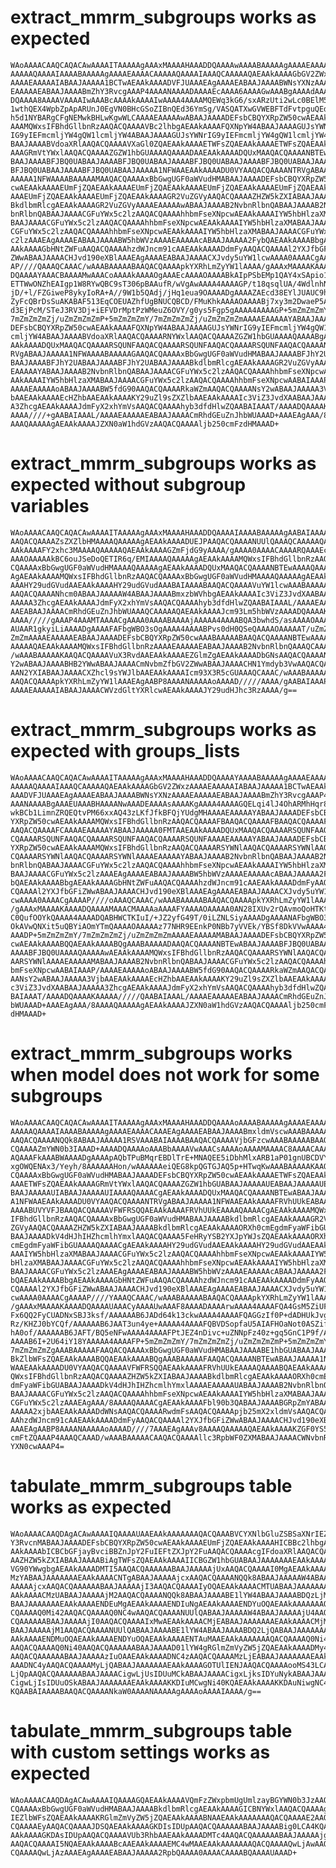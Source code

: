 # extract_mmrm_subgroups works as expected

    WAoAAAACAAQCAQACAwAAAAITAAAAAgAAAxMAAAAHAAADDQAAAAwAAAABAAAAAgAAAAEAAAAC
    AAAAAQAAAAIAAAABAAAAAgAAAAEAAAACAAAAAQAAAAIAAAQCAAAAAQAEAAkAAAAGbGV2ZWxz
    AAAAEAAAAAIABAAJAAAAA1BCTwAEAAkAAAADVFJUAAAEAgAAAAEABAAJAAAABWNsYXNzAAAA
    EAAAAAEABAAJAAAABmZhY3RvcgAAAP4AAAANAAAADAAAAEcAAAA6AAAAGwAAABgAAAAdAAAA
    DQAAAA8AAAAVAAAAIwAAABcAAAAkAAAAIwAAAA4AAAAMQEWq3kG6/sxARzUti2wLc0BElM5E
    1wthQEX4WpbZpApARUnJ0EgVN0BHcGSoZIBnQEd36YmSg/VASQATXwGVWEBFTdFvtpguQEdl
    h5d1NYBARgCFgNEMwkBHLwKgwWLCAAAAEAAAAAwABAAJAAAADEFsbCBQYXRpZW50cwAEAAkA
    AAAMQWxsIFBhdGllbnRzAAQACQAAAAVBc2lhbgAEAAkAAAAFQXNpYW4ABAAJAAAAGUJsYWNr
    IG9yIEFmcmljYW4gQW1lcmljYW4ABAAJAAAAGUJsYWNrIG9yIEFmcmljYW4gQW1lcmljYW4A
    BAAJAAAABVdoaXRlAAQACQAAAAVXaGl0ZQAEAAkAAAAETWFsZQAEAAkAAAAETWFsZQAEAAkA
    AAAGRmVtYWxlAAQACQAAAAZGZW1hbGUAAAAQAAAADAAEAAkAAAADQUxMAAQACQAAAANBTEwA
    BAAJAAAABFJBQ0UABAAJAAAABFJBQ0UABAAJAAAABFJBQ0UABAAJAAAABFJBQ0UABAAJAAAA
    BFJBQ0UABAAJAAAABFJBQ0UABAAJAAAAA1NFWAAEAAkAAAADU0VYAAQACQAAAANTRVgABAAJ
    AAAAA1NFWAAAABAAAAAMAAQACQAAAAxBbGwgUGF0aWVudHMABAAJAAAADEFsbCBQYXRpZW50
    cwAEAAkAAAAEUmFjZQAEAAkAAAAEUmFjZQAEAAkAAAAEUmFjZQAEAAkAAAAEUmFjZQAEAAkA
    AAAEUmFjZQAEAAkAAAAEUmFjZQAEAAkAAAAGR2VuZGVyAAQACQAAAAZHZW5kZXIABAAJAAAA
    BkdlbmRlcgAEAAkAAAAGR2VuZGVyAAAAEAAAAAwABAAJAAAAB2NvbnRlbnQABAAJAAAAB2Nv
    bnRlbnQABAAJAAAACGFuYWx5c2lzAAQACQAAAAhhbmFseXNpcwAEAAkAAAAIYW5hbHlzaXMA
    BAAJAAAACGFuYWx5c2lzAAQACQAAAAhhbmFseXNpcwAEAAkAAAAIYW5hbHlzaXMABAAJAAAA
    CGFuYWx5c2lzAAQACQAAAAhhbmFseXNpcwAEAAkAAAAIYW5hbHlzaXMABAAJAAAACGFuYWx5
    c2lzAAAEAgAAAAEABAAJAAAABW5hbWVzAAAAEAAAAAcABAAJAAAAA2FybQAEAAkAAAABbgAE
    AAkAAAAGbHNtZWFuAAQACQAAAAhzdWJncm91cAAEAAkAAAADdmFyAAQACQAAAAl2YXJfbGFi
    ZWwABAAJAAAACHJvd190eXBlAAAEAgAAAAEABAAJAAAACXJvdy5uYW1lcwAAAA0AAAACgAAA
    AP////QAAAQCAAAC/wAAABAAAAABAAQACQAAAApkYXRhLmZyYW1lAAAA/gAAAxMAAAAKAAAA
    DQAAAAYAAACBAAAAMwAAACoAAAAkAAAAOgAAAEcAAAAOAAAABkAIpPSbEMp1QAY4xSApio1A
    ETTWwONZhEAIgp1W8RYwQBC9sT306pBAAufR/wVgAwAAAA4AAAAGP/t18qsqlUA/4WdlnhNJ
    jD/+l/FZGiweP8ykyIoRA+A//9W1b5QAdj/jHq1eua9OAAAADgAAAAZAEcd38EYlJUAUC9hs
    ZyFcQBrDsSuAKABAF513EqCOEUAZhfUgBNUCQBCD/FMuKhkAAAAOAAAABj7xy3m2DwaeP5As
    d3EjPcM/STeJ3RV3Dj+iEFVDrMptPzWMeuZ6OVY/g0ys5Fgp5gAAAA4AAAAGP+5mZmZmZmY/
    7mZmZmZmZj/uZmZmZmZmP+5mZmZmZmY/7mZmZmZmZj/uZmZmZmZmAAAAEAAAAAYABAAJAAAA
    DEFsbCBQYXRpZW50cwAEAAkAAAAFQXNpYW4ABAAJAAAAGUJsYWNrIG9yIEFmcmljYW4gQW1l
    cmljYW4ABAAJAAAABVdoaXRlAAQACQAAAARNYWxlAAQACQAAAAZGZW1hbGUAAAAQAAAABgAE
    AAkAAAADQUxMAAQACQAAAARSQUNFAAQACQAAAARSQUNFAAQACQAAAARSQUNFAAQACQAAAANT
    RVgABAAJAAAAA1NFWAAAABAAAAAGAAQACQAAAAxBbGwgUGF0aWVudHMABAAJAAAABFJhY2UA
    BAAJAAAABFJhY2UABAAJAAAABFJhY2UABAAJAAAABkdlbmRlcgAEAAkAAAAGR2VuZGVyAAAA
    EAAAAAYABAAJAAAAB2NvbnRlbnQABAAJAAAACGFuYWx5c2lzAAQACQAAAAhhbmFseXNpcwAE
    AAkAAAAIYW5hbHlzaXMABAAJAAAACGFuYWx5c2lzAAQACQAAAAhhbmFseXNpcwAABAIAAAP/
    AAAAEAAAAAoABAAJAAAABW5fdG90AAQACQAAAARkaWZmAAQACQAAAANsY2wABAAJAAAAA3Vj
    bAAEAAkAAAAEcHZhbAAEAAkAAAAKY29uZl9sZXZlbAAEAAkAAAAIc3ViZ3JvdXAABAAJAAAA
    A3ZhcgAEAAkAAAAJdmFyX2xhYmVsAAQACQAAAAhyb3dfdHlwZQAABAIAAAT/AAAADQAAAAKA
    AAAA////+gAABAIAAAL/AAAAEAAAAAEABAAJAAAACmRhdGEuZnJhbWUAAAD+AAAEAgAAA/8A
    AAAQAAAAAgAEAAkAAAAJZXN0aW1hdGVzAAQACQAAAAljb250cmFzdHMAAAD+

# extract_mmrm_subgroups works as expected without subgroup variables

    WAoAAAACAAQCAQACAwAAAAITAAAAAgAAAxMAAAAHAAADDQAAAAIAAAABAAAAAgAABAIAAAAB
    AAQACQAAAAZsZXZlbHMAAAAQAAAAAgAEAAkAAAADUEJPAAQACQAAAANUUlQAAAQCAAAAAQAE
    AAkAAAAFY2xhc3MAAAAQAAAAAQAEAAkAAAAGZmFjdG9yAAAA/gAAAA0AAAACAAAARQAAAEcA
    AAAOAAAAAkBC6ouJSeDoQETIR6q/EMIAAAAQAAAAAgAEAAkAAAAMQWxsIFBhdGllbnRzAAQA
    CQAAAAxBbGwgUGF0aWVudHMAAAAQAAAAAgAEAAkAAAADQUxMAAQACQAAAANBTEwAAAAQAAAA
    AgAEAAkAAAAMQWxsIFBhdGllbnRzAAQACQAAAAxBbGwgUGF0aWVudHMAAAAQAAAAAgAEAAkA
    AAAHY29udGVudAAEAAkAAAAHY29udGVudAAABAIAAAABAAQACQAAAAVuYW1lcwAAABAAAAAH
    AAQACQAAAANhcm0ABAAJAAAAAW4ABAAJAAAABmxzbWVhbgAEAAkAAAAIc3ViZ3JvdXAABAAJ
    AAAAA3ZhcgAEAAkAAAAJdmFyX2xhYmVsAAQACQAAAAhyb3dfdHlwZQAABAIAAAL/AAAAEAAA
    AAEABAAJAAAACmRhdGEuZnJhbWUAAAQCAAAAAQAEAAkAAAAJcm93Lm5hbWVzAAAADQAAAAKA
    AAAA/////gAAAP4AAAMTAAAACgAAAA0AAAABAAAAjAAAAA4AAAABQA3bwhdS/asAAAAOAAAA
    AUAAR1gkyiLiAAAADgAAAAFAFbgWBO3sOgAAAA4AAAABPvs0dH0QSeQAAAAOAAAAAT/uZmZm
    ZmZmAAAAEAAAAAEABAAJAAAADEFsbCBQYXRpZW50cwAAABAAAAABAAQACQAAAANBTEwAAAAQ
    AAAAAQAEAAkAAAAMQWxsIFBhdGllbnRzAAAAEAAAAAEABAAJAAAAB2NvbnRlbnQAAAQCAAAD
    /wAAABAAAAAKAAQACQAAAAVuX3RvdAAEAAkAAAAEZGlmZgAEAAkAAAADbGNsAAQACQAAAAN1
    Y2wABAAJAAAABHB2YWwABAAJAAAACmNvbmZfbGV2ZWwABAAJAAAACHN1Ymdyb3VwAAQACQAA
    AAN2YXIABAAJAAAACXZhcl9sYWJlbAAEAAkAAAAIcm93X3R5cGUAAAQCAAAC/wAAABAAAAAB
    AAQACQAAAApkYXRhLmZyYW1lAAAEAgAABP8AAAANAAAAAoAAAAD/////AAAA/gAABAIAAAP/
    AAAAEAAAAAIABAAJAAAACWVzdGltYXRlcwAEAAkAAAAJY29udHJhc3RzAAAA/g==

# extract_mmrm_subgroups works as expected with groups_lists

    WAoAAAACAAQCAQACAwAAAAITAAAAAgAAAxMAAAAHAAADDQAAAAYAAAABAAAAAgAAAAEAAAAC
    AAAAAQAAAAIAAAQCAAAAAQAEAAkAAAAGbGV2ZWxzAAAAEAAAAAIABAAJAAAAA1BCTwAEAAkA
    AAADVFJUAAAEAgAAAAEABAAJAAAABWNsYXNzAAAAEAAAAAEABAAJAAAABmZhY3RvcgAAAP4A
    AAANAAAABgAAAEUAAABHAAAANwAAADEAAAAsAAAAKgAAAA4AAAAGQELqi4lJ4OhARMhHqr8Q
    wkBCb1LimnZRQEQtvPM66xxAQ43zLKfJfkBFQjYUdgMHAAAAEAAAAAYABAAJAAAADEFsbCBQ
    YXRpZW50cwAEAAkAAAAMQWxsIFBhdGllbnRzAAQACQAAAAFBAAQACQAAAAFBAAQACQAAAAFC
    AAQACQAAAAFCAAAAEAAAAAYABAAJAAAAA0FMTAAEAAkAAAADQUxMAAQACQAAAARSQUNFAAQA
    CQAAAARSQUNFAAQACQAAAARSQUNFAAQACQAAAARSQUNFAAAAEAAAAAYABAAJAAAADEFsbCBQ
    YXRpZW50cwAEAAkAAAAMQWxsIFBhdGllbnRzAAQACQAAAARSYWNlAAQACQAAAARSYWNlAAQA
    CQAAAARSYWNlAAQACQAAAARSYWNlAAAAEAAAAAYABAAJAAAAB2NvbnRlbnQABAAJAAAAB2Nv
    bnRlbnQABAAJAAAACGFuYWx5c2lzAAQACQAAAAhhbmFseXNpcwAEAAkAAAAIYW5hbHlzaXMA
    BAAJAAAACGFuYWx5c2lzAAAEAgAAAAEABAAJAAAABW5hbWVzAAAAEAAAAAcABAAJAAAAA2Fy
    bQAEAAkAAAABbgAEAAkAAAAGbHNtZWFuAAQACQAAAAhzdWJncm91cAAEAAkAAAADdmFyAAQA
    CQAAAAl2YXJfbGFiZWwABAAJAAAACHJvd190eXBlAAAEAgAAAAEABAAJAAAACXJvdy5uYW1l
    cwAAAA0AAAACgAAAAP////oAAAQCAAAC/wAAABAAAAABAAQACQAAAApkYXRhLmZyYW1lAAAA
    /gAAAxMAAAAKAAAADQAAAAMAAACMAAAAaAAAAFYAAAAOAAAAA0AN28IXUv2rQAvmoQoHTKtA
    C0QufOOYkQAAAA4AAAADQABHWCTKIuI/+JZ2yfG49T/0iLZNLSiyAAAADgAAAANAFbgWBO3s
    OkAVwQNXit5uQBYiAOmYTmQAAAAOAAAAAz77NHR9EEnkP0NBb7yVVEk/YBSf8DkVVwAAAA4A
    AAADP+5mZmZmZmY/7mZmZmZmZj/uZmZmZmZmAAAAEAAAAAMABAAJAAAADEFsbCBQYXRpZW50
    cwAEAAkAAAABQQAEAAkAAAABQgAAABAAAAADAAQACQAAAANBTEwABAAJAAAABFJBQ0UABAAJ
    AAAABFJBQ0UAAAAQAAAAAwAEAAkAAAAMQWxsIFBhdGllbnRzAAQACQAAAARSYWNlAAQACQAA
    AARSYWNlAAAAEAAAAAMABAAJAAAAB2NvbnRlbnQABAAJAAAACGFuYWx5c2lzAAQACQAAAAhh
    bmFseXNpcwAABAIAAAP/AAAAEAAAAAoABAAJAAAABW5fdG90AAQACQAAAARkaWZmAAQACQAA
    AANsY2wABAAJAAAAA3VjbAAEAAkAAAAEcHZhbAAEAAkAAAAKY29uZl9sZXZlbAAEAAkAAAAI
    c3ViZ3JvdXAABAAJAAAAA3ZhcgAEAAkAAAAJdmFyX2xhYmVsAAQACQAAAAhyb3dfdHlwZQAA
    BAIAAAT/AAAADQAAAAKAAAAA/////QAABAIAAAL/AAAAEAAAAAEABAAJAAAACmRhdGEuZnJh
    bWUAAAD+AAAEAgAAA/8AAAAQAAAAAgAEAAkAAAAJZXN0aW1hdGVzAAQACQAAAAljb250cmFz
    dHMAAAD+

# extract_mmrm_subgroups works when model does not work for some subgroups

    WAoAAAACAAQCAQACAwAAAAITAAAAAgAAAxMAAAAHAAADDQAAAAoAAAABAAAAAgAAAAEAAAAC
    AAAAAQAAAAIAAAABAAAAAgAAAAEAAAACAAAEAgAAAAEABAAJAAAABmxldmVscwAAABAAAAAC
    AAQACQAAAANQQk8ABAAJAAAAA1RSVAAABAIAAAABAAQACQAAAAVjbGFzcwAAABAAAAABAAQA
    CQAAAAZmYWN0b3IAAAD+AAAADQAAAAoAAABbAAAAVwAAACsAAAAoAAAAMAAAAC8AAAACAAAA
    AQAAAFkAAABWAAAADgAAAApAQbTPuBMqrEBDlTrE+MNAQEE5iDbhMlxARB1aP01gnUBCDVY3
    xgOWQENAx3/Yeyh/8AAAAAAHon/wAAAAAAeiQEG8kpQGTGJAQ5p+HTwqKwAAABAAAAAKAAQA
    CQAAAAxBbGwgUGF0aWVudHMABAAJAAAADEFsbCBQYXRpZW50cwAEAAkAAAAETWFsZQAEAAkA
    AAAETWFsZQAEAAkAAAAGRmVtYWxlAAQACQAAAAZGZW1hbGUABAAJAAAAAUEABAAJAAAAAUEA
    BAAJAAAAAUIABAAJAAAAAUIAAAAQAAAACgAEAAkAAAADQUxMAAQACQAAAANBTEwABAAJAAAA
    A1NFWAAEAAkAAAADU0VYAAQACQAAAANTRVgABAAJAAAAA1NFWAAEAAkAAAAFRVhUUkEABAAJ
    AAAABUVYVFJBAAQACQAAAAVFWFRSQQAEAAkAAAAFRVhUUkEAAAAQAAAACgAEAAkAAAAMQWxs
    IFBhdGllbnRzAAQACQAAAAxBbGwgUGF0aWVudHMABAAJAAAABkdlbmRlcgAEAAkAAAAGR2Vu
    ZGVyAAQACQAAAAZHZW5kZXIABAAJAAAABkdlbmRlcgAEAAkAAAAORXh0cmEgdmFyaWFibGUA
    BAAJAAAADkV4dHJhIHZhcmlhYmxlAAQACQAAAA5FeHRyYSB2YXJpYWJsZQAEAAkAAAAORXh0
    cmEgdmFyaWFibGUAAAAQAAAACgAEAAkAAAAHY29udGVudAAEAAkAAAAHY29udGVudAAEAAkA
    AAAIYW5hbHlzaXMABAAJAAAACGFuYWx5c2lzAAQACQAAAAhhbmFseXNpcwAEAAkAAAAIYW5h
    bHlzaXMABAAJAAAACGFuYWx5c2lzAAQACQAAAAhhbmFseXNpcwAEAAkAAAAIYW5hbHlzaXMA
    BAAJAAAACGFuYWx5c2lzAAAEAgAAAAEABAAJAAAABW5hbWVzAAAAEAAAAAcABAAJAAAAA2Fy
    bQAEAAkAAAABbgAEAAkAAAAGbHNtZWFuAAQACQAAAAhzdWJncm91cAAEAAkAAAADdmFyAAQA
    CQAAAAl2YXJfbGFiZWwABAAJAAAACHJvd190eXBlAAAEAgAAAAEABAAJAAAACXJvdy5uYW1l
    cwAAAA0AAAACgAAAAP////YAAAQCAAAC/wAAABAAAAABAAQACQAAAApkYXRhLmZyYW1lAAAA
    /gAAAxMAAAAKAAAADQAAAAUAAACyAAAAUwAAAF8AAAADAAAArwAAAA4AAAAFQA4GsM5ZiUFA
    Fx6QQ2FyCUADNxSBJ3ksf/AAAAAAB6JADd64k13ckwAAAA4AAAAFQAGGzIf0P+dADHUkJvgl
    Rz/KHZJ0bYCQf/AAAAAAB6JAAT3un4ye+AAAAA4AAAAFQBVDSopfaU5AIAFHOaNot0ASZift
    hA0of/AAAAAAB6JAFT/BQ5eNFwAAAA4AAAAFPtJEZ4nDivc+uZNNpFz40z+gq5GnC1P9f/AA
    AAAAB6I+2U64iY18YAAAAA4AAAAFP+5mZmZmZmY/7mZmZmZmZj/uZmZmZmZmP+5mZmZmZmY/
    7mZmZmZmZgAAABAAAAAFAAQACQAAAAxBbGwgUGF0aWVudHMABAAJAAAABE1hbGUABAAJAAAA
    BkZlbWFsZQAEAAkAAAABQQAEAAkAAAABQgAAABAAAAAFAAQACQAAAANBTEwABAAJAAAAA1NF
    WAAEAAkAAAADU0VYAAQACQAAAAVFWFRSQQAEAAkAAAAFRVhUUkEAAAAQAAAABQAEAAkAAAAM
    QWxsIFBhdGllbnRzAAQACQAAAAZHZW5kZXIABAAJAAAABkdlbmRlcgAEAAkAAAAORXh0cmEg
    dmFyaWFibGUABAAJAAAADkV4dHJhIHZhcmlhYmxlAAAAEAAAAAUABAAJAAAAB2NvbnRlbnQA
    BAAJAAAACGFuYWx5c2lzAAQACQAAAAhhbmFseXNpcwAEAAkAAAAIYW5hbHlzaXMABAAJAAAA
    CGFuYWx5c2lzAAAEAgAAA/8AAAAQAAAACgAEAAkAAAAFbl90b3QABAAJAAAABGRpZmYABAAJ
    AAAAA2xjbAAEAAkAAAADdWNsAAQACQAAAARwdmFsAAQACQAAAApjb25mX2xldmVsAAQACQAA
    AAhzdWJncm91cAAEAAkAAAADdmFyAAQACQAAAAl2YXJfbGFiZWwABAAJAAAACHJvd190eXBl
    AAAEAgAABP8AAAANAAAAAoAAAAD////7AAAEAgAAAv8AAAAQAAAAAQAEAAkAAAAKZGF0YS5m
    cmFtZQAAAP4AAAQCAAAD/wAAABAAAAACAAQACQAAAAllc3RpbWF0ZXMABAAJAAAACWNvbnRy
    YXN0cwAAAP4=

# tabulate_mmrm_subgroups table works as expected

    WAoAAAACAAQDAgACAwAAAAIQAAAAUAAEAAkAAAAAAAQACQAAABVCYXNlbGluZSBSaXNrIEZh
    Y3RvcnMABAAJAAAADEFsbCBQYXRpZW50cwAEAAkAAAAEUmFjZQAEAAkAAAAHICBBc2lhbgAE
    AAkAAAAbICBCbGFjayBvciBBZnJpY2FuIEFtZXJpY2FuAAQACQAAAAcgIFdoaXRlAAQACQAA
    AAZHZW5kZXIABAAJAAAABiAgTWFsZQAEAAkAAAAIICBGZW1hbGUABAAJAAAAAAAEAAkAAAAH
    VG90YWwgbgAEAAkAAAADMTI5AAQACQAAAAAABAAJAAAAAjUxAAQACQAAAAI0MgAEAAkAAAAC
    MzYABAAJAAAAAAAEAAkAAAACNTgABAAJAAAAAjcxAAQACQAAAANQQk8ABAAJAAAAAW4ABAAJ
    AAAAAjcxAAQACQAAAAAABAAJAAAAAjI3AAQACQAAAAIyOQAEAAkAAAACMTUABAAJAAAAAAAE
    AAkAAAACMzUABAAJAAAAAjM2AAQACQAAAANQQk8ABAAJAAAABE1lYW4ABAAJAAAABDQzLjMA
    BAAJAAAAAAAEAAkAAAAENDEuMgAEAAkAAAAENDIuNgAEAAkAAAAENDYuOQAEAAkAAAAAAAQA
    CQAAAAQ0Mi42AAQACQAAAAQ0NC4wAAQACQAAAANUUlQABAAJAAAAAW4ABAAJAAAAAjU4AAQA
    CQAAAAAABAAJAAAAAjI0AAQACQAAAAIxMwAEAAkAAAACMjEABAAJAAAAAAAEAAkAAAACMjMA
    BAAJAAAAAjM1AAQACQAAAANUUlQABAAJAAAABE1lYW4ABAAJAAAABDQ2LjQABAAJAAAAAAAE
    AAkAAAAENDMuOQAEAAkAAAAENDYuOQAEAAkAAAAENTAuMAAEAAkAAAAAAAQACQAAAAQ0Ni44
    AAQACQAAAAQ0Ni40AAQACQAAAAAABAAJAAAAD01lYW4gRGlmZmVyZW5jZQAEAAkAAAADMy4x
    AAQACQAAAAAABAAJAAAAAzIuOAAEAAkAAAADNC4zAAQACQAAAAMzLjEABAAJAAAAAAAEAAkA
    AAADNC4yAAQACQAAAAMyLjQABAAJAAAAAAAEAAkAAAAGOTUlIENJAAQACQAAAAooMS43LCA0
    LjQpAAQACQAAAAAABAAJAAAACigwLjUsIDUuMCkABAAJAAAACigxLjksIDYuNykABAAJAAAA
    CigwLjIsIDUuOSkABAAJAAAAAAAEAAkAAAAKKDIuMCwgNi40KQAEAAkAAAAKKDAuNiwgNC4x
    KQAABAIAAAABAAQACQAAAANkaW0AAAANAAAAAgAAAAoAAAAIAAAA/g==

# tabulate_mmrm_subgroups table with custom settings works as expected

    WAoAAAACAAQDAgACAwAAAAIQAAAAGQAEAAkAAAAVQmFzZWxpbmUgUmlzayBGYWN0b3JzAAQA
    CQAAAAxBbGwgUGF0aWVudHMABAAJAAAABkdlbmRlcgAEAAkAAAAGICBNYWxlAAQACQAAAAgg
    IEZlbWFsZQAEAAkAAAAKRGlmZmVyZW5jZQAEAAkAAAABNAAEAAkAAAAAAAQACQAAAAE2AAQA
    CQAAAAEyAAQACQAAAAJDSQAEAAkAAAAGKDIsIDUpAAQACQAAAAAABAAJAAAABig0LCA4KQAE
    AAkAAAAGKDAsIDUpAAQACQAAAAVUb3RhbAAEAAkAAAADMTc4AAQACQAAAAAABAAJAAAAAjgz
    AAQACQAAAAI5NQAEAAkAAAABcAAEAAkAAAAEMC4wMAAEAAkAAAAAAAQACQAAAAQwLjAwAAQA
    CQAAAAQwLjAzAAAEAgAAAAEABAAJAAAAA2RpbQAAAA0AAAACAAAABQAAAAUAAAD+


